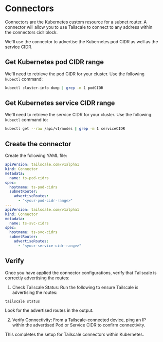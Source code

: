 # Connectors

Connectors are the Kubernetes custom resource for a subnet router. A connector will allow you to use Tailscale to connect to any address within the connectors cidr block.

We'll use the connector to advertise the Kubernetes pod CIDR as well as the service CIDR.

## Get Kubernetes pod CIDR range

We'll need to retrieve the pod CIDR for your cluster. Use the following `kubectl` command:

```bash
kubectl cluster-info dump | grep -m 1 podCIDR
```

## Get Kubernetes service CIDR range

We'll need to retrieve the service CIDR for your cluster. Use the following `kubectl` command to:

```bash
kubectl get --raw /api/v1/nodes | grep -m 1 serviceCIDR
```

## Create the connector

Create the following YAML file:

```yaml
apiVersion: tailscale.com/v1alpha1
kind: Connector
metadata:
  name: ts-pod-cidrs
spec:
  hostname: ts-pod-cidrs
  subnetRouter:
    advertiseRoutes:
      - "<your-pod-cidr-range>"
---
apiVersion: tailscale.com/v1alpha1
kind: Connector
metadata:
  name: ts-svc-cidrs
spec:
  hostname: ts-svc-cidrs
  subnetRouter:
    advertiseRoutes:
      - "<your-service-cidr-range>"
```

## Verify

Once you have applied the connector configurations, verify that Tailscale is correctly advertising the routes:

1. Check Tailscale Status: Run the following to ensure Tailscale is advertising the routes:

```bash
tailscale status
```

Look for the advertised routes in the output.

2. Verify Connectivity: From a Tailscale-connected device, ping an IP within the advertised Pod or Service CIDR to confirm connectivity.

This completes the setup for Tailscale connectors within Kubernetes.


